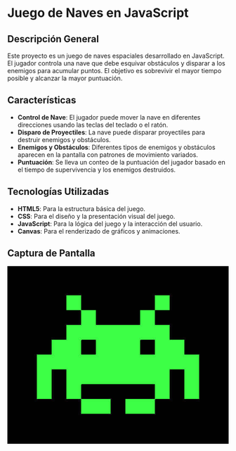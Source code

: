 # Juego de Naves en JavaScript

## Descripción General
Este proyecto es un juego de naves espaciales desarrollado en JavaScript. El jugador controla una nave que debe esquivar obstáculos y disparar a los enemigos para acumular puntos. El objetivo es sobrevivir el mayor tiempo posible y alcanzar la mayor puntuación.

## Características
- **Control de Nave**: El jugador puede mover la nave en diferentes direcciones usando las teclas del teclado o el ratón.
- **Disparo de Proyectiles**: La nave puede disparar proyectiles para destruir enemigos y obstáculos.
- **Enemigos y Obstáculos**: Diferentes tipos de enemigos y obstáculos aparecen en la pantalla con patrones de movimiento variados.
- **Puntuación**: Se lleva un conteo de la puntuación del jugador basado en el tiempo de supervivencia y los enemigos destruidos.

## Tecnologías Utilizadas
- **HTML5**: Para la estructura básica del juego.
- **CSS**: Para el diseño y la presentación visual del juego.
- **JavaScript**: Para la lógica del juego y la interacción del usuario.
- **Canvas**: Para el renderizado de gráficos y animaciones.
## Captura de Pantalla
![Nave Espacial](imagenes/invader.jpg)
